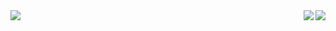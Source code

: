  <img align="left" src="https://github-readme-stats.vercel.app/api/top-langs/?username=Peevee2020&layout=full&hide_border=true&theme=onedark&title_color=#FFFFFF" />
  
  <a href="https://github.com/Peevee2020/proc.wtf">
    <img align="right" src="https://github-readme-stats.vercel.app/api/pin/?username=Peevee2020&repo=proc.wtf&theme=onedark&hide_border=true" />
  </a>

  <a href="https://github.com/Peevee2020/p_blackmarket" style="margin-top: 1px;">
    <img align="right" src="https://github-readme-stats.vercel.app/api/pin/?username=Peevee2020&repo=p_blackmarket&theme=onedark&hide_border=true" />
  </a>
